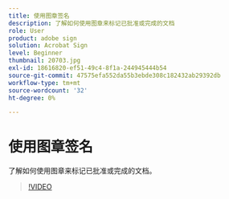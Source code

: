 ```yaml
---
title: 使用图章签名
description: 了解如何使用图章来标记已批准或完成的文档
role: User
product: adobe sign
solution: Acrobat Sign
level: Beginner
thumbnail: 20703.jpg
exl-id: 18616820-ef51-49c4-8f1a-244945444b54
source-git-commit: 47575efa552da55b3ebde308c182432ab29392db
workflow-type: tm+mt
source-wordcount: '32'
ht-degree: 0%

---
```


# 使用图章签名

了解如何使用图章来标记已批准或完成的文档。

>[!VIDEO](https://video.tv.adobe.com/v/20703?hidetitle=true)
